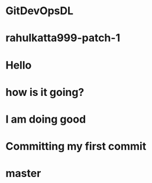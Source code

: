 # GitDevOpsDL
# rahulkatta999-patch-1
# Hello
# how is it going?
# I am doing good
# Committing my first commit
# master
